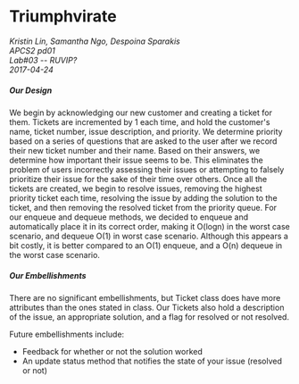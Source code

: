 # Triumphvirate

*Kristin Lin, Samantha Ngo, Despoina Sparakis*         
*APCS2 pd01*    
*Lab#03 -- RUVIP?*     
*2017-04-24*        

##### Our Design

We begin by acknowledging our new customer and creating a ticket for them. Tickets are incremented by 1 each time, and hold the customer's name, ticket number, issue description, and priority. We determine priority based on a series of questions that are asked to the user after we record their new ticket number and their name. Based on their answers, we determine how important their issue seems to be. This eliminates the problem of users incorrectly assessing their issues or attempting to falsely prioritize their issue for the sake of their time over others. Once all the tickets are created, we begin to resolve issues, removing the highest priority ticket each time, resolving the issue by adding the solution to the ticket, and then removing the resolved ticket from the priority queue. For our enqueue and dequeue methods, we decided to enqueue and automatically place it in its correct order, making it O(logn) in the worst case scenario, and dequeue O(1) in worst case scenario. Although this appears a bit costly, it is better compared to an O(1) enqueue, and a O(n) dequeue in the worst case scenario.

##### Our Embellishments

There are no significant embellishments, but Ticket class does have more attributes than the ones stated in class. Our Tickets also hold a description of the issue, an appropriate solution, and a flag for resolved or not resolved. 

Future embellishments include: 

- Feedback for whether or not the solution worked
- An update status method that notifies the state of your issue (resolved or not)